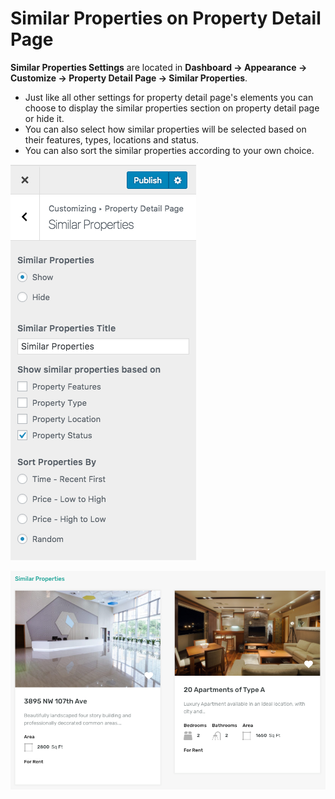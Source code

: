 # Similar Properties on Property Detail Page

**Similar Properties Settings** are located in **Dashboard → Appearance → Customize → Property Detail Page → Similar Properties**.

* Just like all other settings for property detail page's elements you can choose to display the similar properties section on property detail page or hide it.
* You can also select how similar properties will be selected based on their features, types, locations and status.
* You can also sort the similar properties according to your own choice.

![Similar Properties Settings](images/single-property-page/similar-properties.png)

![Similar Properties on Property Page](images/single-property-page/similar-properties-frontend-modern.png)
